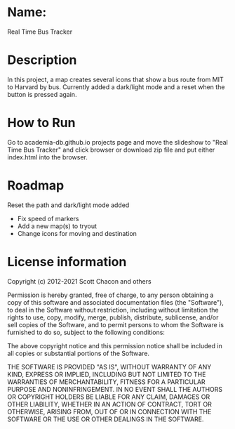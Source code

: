 # Name:
Real Time Bus Tracker

# Description
In this project, a map creates several icons that show a bus route from MIT to Harvard by bus. Currently added a dark/light mode and a reset when the button is pressed again.

# How to Run
Go to academia-db.github.io projects page and move the slideshow to "Real Time Bus Tracker" and click browser or download zip file and put either index.html into the browser.

# Roadmap
Reset the path and dark/light mode added
- Fix speed of markers
- Add a new map(s) to tryout
- Change icons for moving and destination

# License information
Copyright (c) 2012-2021 Scott Chacon and others

Permission is hereby granted, free of charge, to any person obtaining
a copy of this software and associated documentation files (the
"Software"), to deal in the Software without restriction, including
without limitation the rights to use, copy, modify, merge, publish,
distribute, sublicense, and/or sell copies of the Software, and to
permit persons to whom the Software is furnished to do so, subject to
the following conditions:

The above copyright notice and this permission notice shall be
included in all copies or substantial portions of the Software.

THE SOFTWARE IS PROVIDED "AS IS", WITHOUT WARRANTY OF ANY KIND,
EXPRESS OR IMPLIED, INCLUDING BUT NOT LIMITED TO THE WARRANTIES OF
MERCHANTABILITY, FITNESS FOR A PARTICULAR PURPOSE AND
NONINFRINGEMENT. IN NO EVENT SHALL THE AUTHORS OR COPYRIGHT HOLDERS BE
LIABLE FOR ANY CLAIM, DAMAGES OR OTHER LIABILITY, WHETHER IN AN ACTION
OF CONTRACT, TORT OR OTHERWISE, ARISING FROM, OUT OF OR IN CONNECTION
WITH THE SOFTWARE OR THE USE OR OTHER DEALINGS IN THE SOFTWARE.
